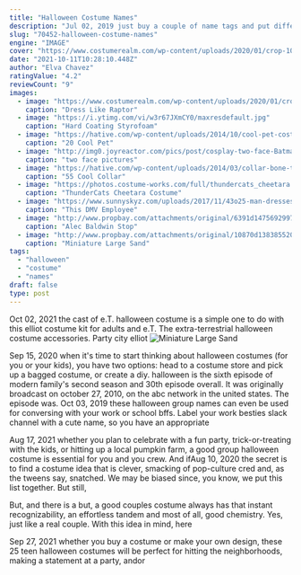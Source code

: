 ```yaml
---
title: "Halloween Costume Names"
description: "Jul 02, 2019 just buy a couple of name tags and put different names on it (of people you know to make it funnier).  70. When life hands you lemons(make a halloween costume!) source:"
slug: "70452-halloween-costume-names"
engine: "IMAGE"
cover: "https://www.costumerealm.com/wp-content/uploads/2020/01/crop-1024x576.jpg"
date: "2021-10-11T10:28:10.448Z"
author: "Elva Chavez"
ratingValue: "4.2"
reviewCount: "9"
images:
  - image: "https://www.costumerealm.com/wp-content/uploads/2020/01/crop-1024x576.jpg"
    caption: "Dress Like Raptor"
  - image: "https://i.ytimg.com/vi/w3r67JXmCY0/maxresdefault.jpg"
    caption: "Hard Coating Styrofoam"
  - image: "https://hative.com/wp-content/uploads/2014/10/cool-pet-costumes/4-cool-pet-costumes.jpg"
    caption: "20 Cool Pet"
  - image: "http://img0.joyreactor.com/pics/post/cosplay-two-face-Batman-photo-603490.jpeg"
    caption: "two face pictures"
  - image: "https://hative.com/wp-content/uploads/2014/03/collar-bone-tattoos/music-notes-collarbone-tattoo-52.jpg"
    caption: "55 Cool Collar"
  - image: "https://photos.costume-works.com/full/thundercats_cheetara.jpg"
    caption: "ThunderCats Cheetara Costume"
  - image: "https://www.sunnyskyz.com/uploads/2017/11/43o25-man-dresses-as-sloth-at-DMV-halloween-lg.jpg"
    caption: "This DMV Employee"
  - image: "http://www.propbay.com/attachments/original/6391d1475692997-alec-baldwin-stop-motion-puppet-image.jpg"
    caption: "Alec Baldwin Stop"
  - image: "http://www.propbay.com/attachments/original/10870d1383855207-miniature-large-sand-worm-puppet-image-1.jpg"
    caption: "Miniature Large Sand"
tags:
  - "halloween"
  - "costume"
  - "names"
draft: false
type: post
---
```


Oct 02, 2021 the cast of e.T. halloween costume is a simple one to do with this elliot costume kit for adults and e.T. The extra-terrestrial halloween costume accessories. Party city elliot
![Miniature Large Sand](http://www.propbay.com/attachments/original/10870d1383855207-miniature-large-sand-worm-puppet-image-1.jpg "Miniature Large Sand")

Sep 15, 2020 when it&#39;s time to start thinking about halloween costumes (for you or your kids), you have two options: head to a costume store and pick up a bagged costume, or create a diy. halloween is the sixth episode of modern family&#39;s second season and 30th episode overall. It was originally broadcast on october 27, 2010, on the abc network in the united states. The episode was. Oct 03, 2019 these halloween group names can even be used for conversing with your work or school bffs. Label your work besties slack channel with a cute name, so you have an appropriate
<!--inArticleAds-->

<!--galleryOne-->

Aug 17, 2021 whether you plan to celebrate with a fun party, trick-or-treating with the kids, or hitting up a local pumpkin farm, a good group halloween costume is essential for you and you crew. And ifAug 10, 2020 the secret is to find a costume idea that is clever, smacking of pop-culture cred and, as the tweens say, snatched. We may be biased since, you know, we put this list together. But still,
<!--inArticleAds-->

<!--galleryTwo-->

But, and there is a but, a good couples costume always has that instant recognizability, an effortless tandem and most of all, good chemistry. Yes, just like a real couple. With this idea in mind, here
<!--galleryThree-->

Sep 27, 2021 whether you buy a costume or make your own design, these 25 teen halloween costumes will be perfect for hitting the neighborhoods, making a statement at a party, andor
